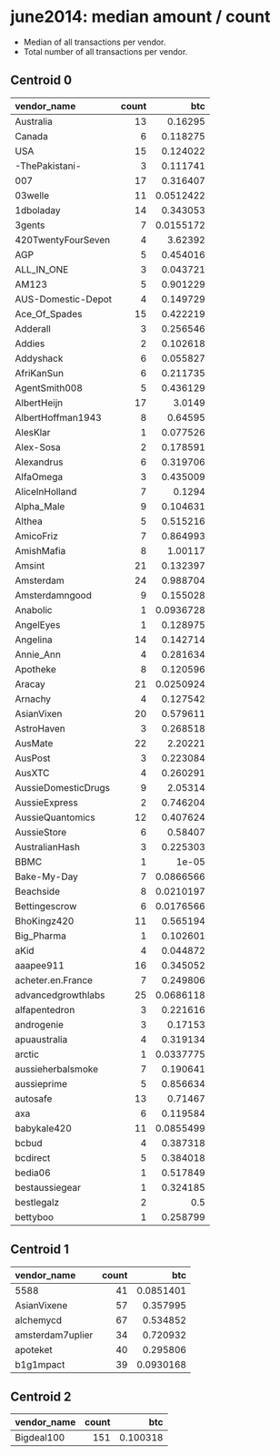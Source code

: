 # june2014: median amount / count

* Median of all transactions per vendor.
* Total number of all transactions per vendor.

## Centroid 0

| vendor_name         |   count |       btc |
|:--------------------|--------:|----------:|
| Australia           |      13 | 0.16295   |
| Canada              |       6 | 0.118275  |
| USA                 |      15 | 0.124022  |
| -ThePakistani-      |       3 | 0.111741  |
| 007                 |      17 | 0.316407  |
| 03welle             |      11 | 0.0512422 |
| 1dboladay           |      14 | 0.343053  |
| 3gents              |       7 | 0.0155172 |
| 420TwentyFourSeven  |       4 | 3.62392   |
| AGP                 |       5 | 0.454016  |
| ALL_IN_ONE          |       3 | 0.043721  |
| AM123               |       5 | 0.901229  |
| AUS-Domestic-Depot  |       4 | 0.149729  |
| Ace_Of_Spades       |      15 | 0.422219  |
| Adderall            |       3 | 0.256546  |
| Addies              |       2 | 0.102618  |
| Addyshack           |       6 | 0.055827  |
| AfriKanSun          |       6 | 0.211735  |
| AgentSmith008       |       5 | 0.436129  |
| AlbertHeijn         |      17 | 3.0149    |
| AlbertHoffman1943   |       8 | 0.64595   |
| AlesKlar            |       1 | 0.077526  |
| Alex-Sosa           |       2 | 0.178591  |
| Alexandrus          |       6 | 0.319706  |
| AlfaOmega           |       3 | 0.435009  |
| AliceInHolland      |       7 | 0.1294    |
| Alpha_Male          |       9 | 0.104631  |
| Althea              |       5 | 0.515216  |
| AmicoFriz           |       7 | 0.864993  |
| AmishMafia          |       8 | 1.00117   |
| Amsint              |      21 | 0.132397  |
| Amsterdam           |      24 | 0.988704  |
| Amsterdamngood      |       9 | 0.155028  |
| Anabolic            |       1 | 0.0936728 |
| AngelEyes           |       1 | 0.128975  |
| Angelina            |      14 | 0.142714  |
| Annie_Ann           |       4 | 0.281634  |
| Apotheke            |       8 | 0.120596  |
| Aracay              |      21 | 0.0250924 |
| Arnachy             |       4 | 0.127542  |
| AsianVixen          |      20 | 0.579611  |
| AstroHaven          |       3 | 0.268518  |
| AusMate             |      22 | 2.20221   |
| AusPost             |       3 | 0.223084  |
| AusXTC              |       4 | 0.260291  |
| AussieDomesticDrugs |       9 | 2.05314   |
| AussieExpress       |       2 | 0.746204  |
| AussieQuantomics    |      12 | 0.407624  |
| AussieStore         |       6 | 0.58407   |
| AustralianHash      |       3 | 0.225303  |
| BBMC                |       1 | 1e-05     |
| Bake-My-Day         |       7 | 0.0866566 |
| Beachside           |       8 | 0.0210197 |
| Bettingescrow       |       6 | 0.0176566 |
| BhoKingz420         |      11 | 0.565194  |
| Big_Pharma          |       1 | 0.102601  |
| aKid                |       4 | 0.044872  |
| aaapee911           |      16 | 0.345052  |
| acheter.en.France   |       7 | 0.249806  |
| advancedgrowthlabs  |      25 | 0.0686118 |
| alfapentedron       |       3 | 0.221616  |
| androgenie          |       3 | 0.17153   |
| apuaustralia        |       4 | 0.319134  |
| arctic              |       1 | 0.0337775 |
| aussieherbalsmoke   |       7 | 0.190641  |
| aussieprime         |       5 | 0.856634  |
| autosafe            |      13 | 0.71467   |
| axa                 |       6 | 0.119584  |
| babykale420         |      11 | 0.0855499 |
| bcbud               |       4 | 0.387318  |
| bcdirect            |       5 | 0.384018  |
| bedia06             |       1 | 0.517849  |
| bestaussiegear      |       1 | 0.324185  |
| bestlegalz          |       2 | 0.5       |
| bettyboo            |       1 | 0.258799  |

## Centroid 1

| vendor_name      |   count |       btc |
|:-----------------|--------:|----------:|
| 5588             |      41 | 0.0851401 |
| AsianVixene      |      57 | 0.357995  |
| alchemycd        |      67 | 0.534852  |
| amsterdam7uplier |      34 | 0.720932  |
| apoteket         |      40 | 0.295806  |
| b1g1mpact        |      39 | 0.0930168 |

## Centroid 2

| vendor_name   |   count |      btc |
|:--------------|--------:|---------:|
| Bigdeal100    |     151 | 0.100318 |

